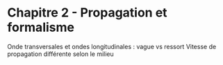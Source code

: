 # Chapitre 2 - Propagation et formalisme
Onde transversales et ondes longitudinales : vague vs ressort
Vitesse de propagation différente selon le milieu